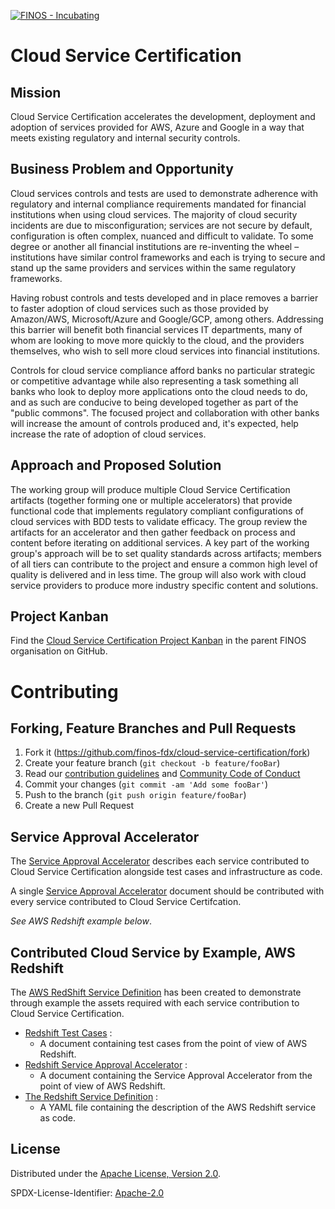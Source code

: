 [![FINOS - Incubating](https://cdn.jsdelivr.net/gh/finos/contrib-toolbox@master/images/badge-incubating.svg)](https://finosfoundation.atlassian.net/wiki/display/FINOS/Incubating)
# Cloud Service Certification

## Mission
Cloud Service Certification accelerates the development, deployment and adoption of services provided for AWS, Azure and Google in a way that meets existing regulatory and internal security controls.

## Business Problem and Opportunity
Cloud services controls and tests are used to demonstrate adherence with regulatory and internal compliance requirements mandated for financial institutions when using cloud services. The majority of cloud security incidents are due to misconfiguration; services are not secure by default, configuration is often complex, nuanced and difficult to validate. To some degree or another all financial institutions are re-inventing the wheel – institutions have similar control frameworks and each is trying to secure and stand up the same providers and services within the same regulatory frameworks.

Having robust controls and tests developed and in place removes a barrier to faster adoption of cloud services such as those provided by Amazon/AWS, Microsoft/Azure and Google/GCP, among others. Addressing this barrier will benefit both financial services IT departments, many of whom are looking to move more quickly to the cloud, and the providers themselves, who wish to sell more cloud services into financial institutions.

Controls for cloud service compliance afford banks no particular strategic or competitive advantage while also representing a task something all banks who look to deploy more applications onto the cloud needs to do, and as such are conducive to being developed together as part of the "public commons". The focused project and collaboration with other banks will increase the amount of controls produced and, it's expected, help increase the rate of adoption of cloud services.

## Approach and Proposed Solution

The working group will produce multiple Cloud Service Certification artifacts (together forming one or multiple accelerators) that provide functional code that implements regulatory compliant configurations of cloud services with BDD tests to validate efficacy. The group review the artifacts for an accelerator and then gather feedback on process and content before iterating on additional services. A key part of the working group's approach will be to set quality standards across artifacts; members of all tiers can contribute to the project and ensure a common high level of quality is delivered and in less time. The group will also work with cloud service providers to produce more industry specific content and solutions.

## Project Kanban
Find the [Cloud Service Certification Project Kanban](https://github.com/orgs/finos/projects/1) in the parent FINOS organisation on GitHub.

# Contributing

## Forking, Feature Branches and Pull Requests

1. Fork it (<https://github.com/finos-fdx/cloud-service-certification/fork>)
2. Create your feature branch (`git checkout -b feature/fooBar`)
3. Read our [contribution guidelines](.github/CONTRIBUTING.md) and [Community Code of Conduct](https://www.finos.org/code-of-conduct)
4. Commit your changes (`git commit -am 'Add some fooBar'`)
5. Push to the branch (`git push origin feature/fooBar`)
6. Create a new Pull Request

## Service Approval Accelerator

The [Service Approval Accelerator](https://github.com/finos/cloud-service-certification/blob/master/templates/ServiceApprovalAcceleratorTemplate.md) describes each service contributed to Cloud Service Certification alongside test cases and infrastructure as code.

A single [Service Approval Accelerator](https://github.com/finos/cloud-service-certification/blob/master/templates/ServiceApprovalAcceleratorTemplate.md) document should be contributed with every service contributed to Cloud Service Certifcation. 

_See AWS Redshift example below_.

## Contributed Cloud Service by Example, AWS Redshift

The [AWS RedShift Service Definition](https://github.com/finos/cloud-service-certification/tree/master/aws/redshift) has been created to demonstrate through example the assets required with each service contribution to Cloud Service Certification.

* [Redshift Test Cases](https://github.com/finos/cloud-service-certification/blob/master/aws/redshift/RedshiftTestCases.md) : 
  * A document containing test cases from the point of view of AWS Redshift. 
* [Redshift Service Approval Accelerator](https://github.com/finos/cloud-service-certification/blob/master/aws/redshift/ServiceApprovalAcceleratorRedshift.md) : 
  * A document containing the Service Approval Accelerator from the point of view of AWS Redshift.
* [The Redshift Service Definition](https://github.com/finos/cloud-service-certification/blob/master/aws/redshift/redshift_template_public.yml) : 
  * A YAML file containing the description of the AWS Redshift service as code.

## License

Distributed under the [Apache License, Version 2.0](http://www.apache.org/licenses/LICENSE-2.0).

SPDX-License-Identifier: [Apache-2.0](https://spdx.org/licenses/Apache-2.0)
